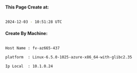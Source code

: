 
   
#### This Page Create at:

```bash

2024-12-03 - 10:51:28 UTC

```

#### Create By Machine:

```bash

Host Name : fv-az665-437

platform  : Linux-6.5.0-1025-azure-x86_64-with-glibc2.35

Ip Local  : 10.1.0.24

```

